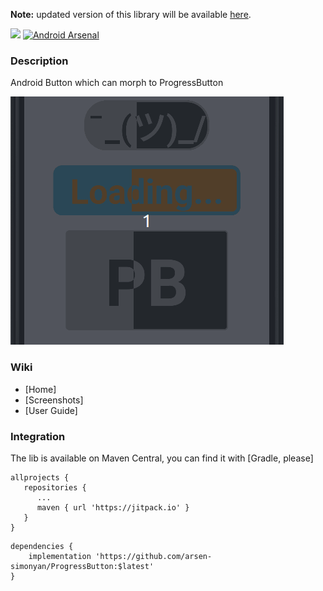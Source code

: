 **Note:** updated version of this library will be available [here](https://github.com/arsen-simonyan/ProgressButton).

[![](https://jitpack.io/v/arsen-simonyan/ProgressButton.svg)](https://jitpack.io/#arsen-simonyan/ProgressButton)
[![Android Arsenal](http://img.shields.io/badge/Android%20Arsenal-Circular%20Progress%20Button-brightgreen.png?style=flat)](http://android-arsenal.com/details/1/67)

### Description

Android Button which can morph to ProgressButton

![](screenshots/intro.gif)

### Wiki

- [Home]
- [Screenshots]
- [User Guide]

### Integration

The lib is available on Maven Central, you can find it with [Gradle, please]

```
allprojects {
   repositories {
      ...
      maven { url 'https://jitpack.io' }
   }
}
```

```
dependencies {
    implementation 'https://github.com/arsen-simonyan/ProgressButton:$latest'
}
```

